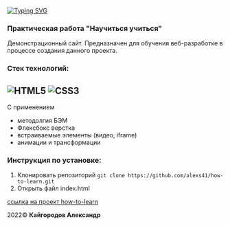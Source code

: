 [![Typing SVG](https://readme-typing-svg.demolab.com?font=Fira+Code&size=30&pause=1000&color=166CD7&width=435&lines=Проект:+How+to+learn)](https://git.io/typing-svg)
### Практическая работа "Научиться учиться"

Демонстрационный сайт. Предназначен для обучения веб-разработке в процессе создания данного проекта.

### Стек технологий:
![HTML5](https://img.shields.io/badge/-HTML5-090909?style=for-the-badge&logo=HTML5)
![CSS3](https://img.shields.io/badge/-CSS3-090909?style=for-the-badge&logo=CSS3)
---
С применением
- методолгия БЭМ
- Флексбокс верстка
- встраиваемые элементы (видео, iframe)
- анимации и трансформации

### Инструкция по установке:
1. Клонировать репозиторий
`git clone https://github.com/alexs41/how-to-learn.git`
2. Открыть файл index.html

[ссылка на проект how-to-learn](https://alexs41.github.io/how-to-learn/index.html "How to Learn")

2022© **Кайгородов Александр**
